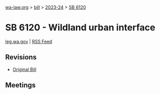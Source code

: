 [wa-law.org](/) > [bill](/bill/) > [2023-24](/bill/2023-24/) > [SB 6120](/bill/2023-24/sb/6120/)

# SB 6120 - Wildland urban interface
[leg.wa.gov](https://app.leg.wa.gov/billsummary?BillNumber=6120&Year=2023&Initiative=false) | [RSS Feed](./rss.xml)

## Revisions
* [Original Bill](1/)

## Meetings